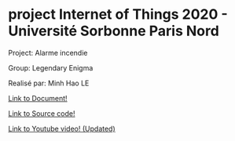# project Internet of Things 2020 - Université Sorbonne Paris Nord

Project:      Alarme incendie

Group:        Legendary Enigma

Realisé par:  Minh Hao LE

[Link to Document!](https://github.com/institut-galilee/2020-legendary-enigma/tree/master/doc)

[Link to Source code!](https://github.com/institut-galilee/2020-legendary-enigma/tree/master/src)

[Link to Youtube video! (Updated)](https://drive.google.com/file/d/1C-_1QfvEqGrLFiRWq7FOSt_bfAP-lbqs/view?usp=sharing)

